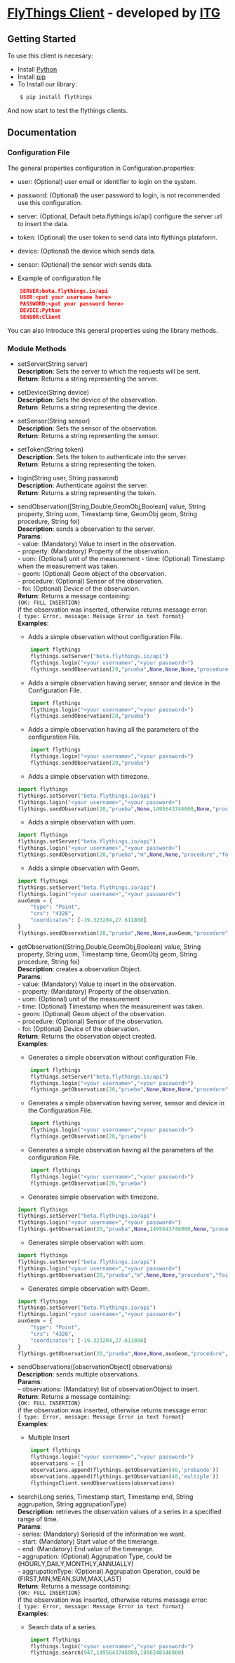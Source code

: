 # [FlyThings Client](http://flythings.io) - developed by [ITG](http://www.itg.es)
## Getting Started

To use this client is necesary:
*	Install [Python](https://www.python.org/)
* Install [pip](https://pypi.python.org/pypi/pip?)
* To Install our library:
```BASH
    $ pip install flythings 
````

And now start to test the flythings clients.

## Documentation

### Configuration File
The general properties configuration in Configuration.properties:
* user: (Optional) user email or identifier to login on the system.
* password: (Optional) the user password to login, is not recommended use this configuration.
* server: (Optional, Default beta.flythings.io/api) configure the server url to insert the data.
* token: (Optional) the user token to send data into flythings plataform.
* device: (Optional) the device which sends data.
* sensor: (Optional) the sensor wich sends data.

*  Example of configuration file
```JSON
    SERVER:beta.flythings.io/api
    USER:<put your username here>
    PASSWORD:<put your password here>
    DEVICE:Python
    SENSOR:Client
```

You can also introduce this general properties using the library methods.

### Module Methods

- setServer(String server)  
    **Description**: Sets the server to which the requests will be sent.    
    **Return**: Returns a string representing the server.   
    
- setDevice(String device)  
    **Description**: Sets the device of the observation.  
    **Return**: Returns a string representing the device.  
    
- setSensor(String sensor)  
    **Description**: Sets the sensor of the observation.  
    **Return**: Returns a string representing the sensor.   
    
- setToken(String token)  
    **Description**: Sets the token to authenticate into the server.  
    **Return**: Returns a string representing the token.  
    
- login(String user, String password)  
    **Description**: Authenticate against the server.   
    **Return**: Returns a string representing the token.  

- sendObservation([String,Double,GeomObj,Boolean] value, String property, String uom, Timestamp time, GeomObj geom, String procedure, String foi)  
    **Description**: sends a observation to the server.  
    **Params**:  
      - value: (Mandatory) Value to insert in the observation.  
      - property: (Mandatory) Property of the observation.  
      - uom: (Optional) unit of the measurement
      - time: (Optional) Timestamp when the measurement was taken.  
      - geom: (Optional)  Geom object of the observation.  
      - procedure: (Optional) Sensor of the observation.  
      - foi:  (Optional) Device of the observation.    
    **Return**: Returns a message containing:    
    ```{OK: FULL INSERTION}```  
    if the observation was inserted, otherwise returns message error:  
    ```{ type: Error, message: Message Error in text format}```  
    **Examples**:  
    
    * Adds a simple observation without configuration File.
    ```PYTHON
        import flythings  
        flythings.setServer("beta.flythings.io/api")  
        flythings.login("<your username>","<your password>")  
        flythings.sendObservation(20,"prueba",None,None,None,"procedure","foi")  
    ```
    * Adds a simple observation having server, sensor and device in the Configuration File.
    ```PYTHON
        import flythings   
        flythings.login("<your username>","<your password>")  
        flythings.sendObservation(20,"prueba")  
    ```
    * Adds a simple observation having all the parameters of the configuration File.
    ```PYTHON
        import flythings   
        flythings.login("<your username>","<your password>")  
        flythings.sendObservation(20,"prueba")  
    ```  
    * Adds a simple observation with timezone.
    ```PYTHON
    import flythings    
    flythings.setServer("beta.flythings.io/api")    
    flythings.login("<your username>","<your password>")   
    flythings.sendObservation(20,"prueba",None,1495643746000,None,"procedure","foi")   
    ```  
    * Adds a simple observation with uom.
    ```PYTHON
    import flythings    
    flythings.setServer("beta.flythings.io/api")    
    flythings.login("<your username>","<your password>")   
    flythings.sendObservation(20,"prueba","m",None,None,"procedure","foi")  
    ```  
    * Adds a simple observation with Geom.
    ```PYTHON
    import flythings    
    flythings.setServer("beta.flythings.io/api")    
    flythings.login("<your username>","<your password>")   
    auxGeom = {
        "type": "Point",
        "crs": "4326",
        "coordinates": [-19.323204,27.611808]
    }
    flythings.sendObservation(20,"prueba",None,None,auxGeom,"procedure","foi")   
    ```

- getObservation((String,Double,GeomObj,Boolean) value, String property, String uom, Timestamp time, GeomObj geom, String procedure, String foi)  
    **Description**: creates a observation Object.  
    **Params**:  
      - value: (Mandatory) Value to insert in the observation.  
      - property: (Mandatory) Property of the observation.  
      - uom: (Optional) unit of the measurement  
      - time: (Optional) Timestamp when the measurement was taken.  
      - geom: (Optional)  Geom object of the observation.  
      - procedure: (Optional) Sensor of the observation.  
      - foi:  (Optional) Device of the observation.  
    **Return**: Returns the observation object created.  
    **Examples**:  
    
    * Generates a simple observation without configuration File.
    ```PYTHON
        import flythings  
        flythings.setServer("beta.flythings.io/api")  
        flythings.login("<your username>","<your password>")  
        flythings.getObservation(20,"prueba",None,None,None,"procedure","foi")  
    ```
    * Generates a simple observation having server, sensor and device in the Configuration File.
    ```PYTHON
        import flythings   
        flythings.login("<your username>","<your password>")  
        flythings.getObservation(20,"prueba")  
    ```
    * Generates a simple observation having all the parameters of the configuration File.
    ```PYTHON
        import flythings   
        flythings.login("<your username>","<your password>")  
        flythings.getObservation(20,"prueba")  
    ```  
    * Generates simple observation with timezone.
    ```PYTHON
    import flythings    
    flythings.setServer("beta.flythings.io/api")    
    flythings.login("<your username>","<your password>")   
    flythings.getObservation(20,"prueba",None,1495643746000,None,"procedure","foi")   
    ```  
    * Generates simple observation with uom.
    ```PYTHON
    import flythings    
    flythings.setServer("beta.flythings.io/api")    
    flythings.login("<your username>","<your password>")   
    flythings.getObservation(20,"prueba","m",None,None,"procedure","foi")
    ```
    * Generates simple observation with Geom.
    ```PYTHON
    import flythings    
    flythings.setServer("beta.flythings.io/api")    
    flythings.login("<your username>","<your password>")   
    auxGeom = {
        "type": "Point",
        "crs": "4326",
        "coordinates": [-19.323204,27.611808]
    }
    flythings.getObservation(20,"prueba",None,None,auxGeom,"procedure","foi")   
    ```
    
- sendObservations([observationObject] observations)  
    **Description**: sends multiple observations.    
    **Params**:  
      - observations: (Mandatory) list of observationObject to insert.   
   **Return**: Returns a message containing:  
    ```{OK: FULL INSERTION}```  
    if the observation was inserted, otherwise returns message error:  
    ```{ type: Error, message: Message Error in text format}```  
    **Examples**:
   * Multiple Insert
    ```PYTHON
        import flythings   
        flythings.login("<your username>","<your password>")  
        observations = []
        observations.append(flythings.getObservation(40,'probando'))
        observations.append(flythings.getObservation(40,'multiple'))
        flythingsClient.sendObservations(observations)
    ```
- search(Long series, Timestamp start, Timestamp end, String aggrupation, String aggrupationType)  
    **Description**: retrieves the observation values of a series in a specified range of time.     
    **Params**:    
      - series: (Mandatory) SeriesId of the information we want.  
      - start: (Mandatory)  Start value of the timerange.  
      - end:  (Mandatory) End value of the timerange.  
      - aggrupation: (Optional) Aggrupation Type, could be (HOURLY,DAILY,MONTHLY,ANNUALLY)    
      - aggrupationType:  (Optional)  Aggrupation Operation, could be (FIRST,MIN,MEAN,SUM,MAX,LAST)    
    **Return**: Returns a message containing:  
    ```{OK: FULL INSERTION}```  
    if the observation was inserted, otherwise returns message error:  
    ```{ type: Error, message: Message Error in text format}```    
    **Examples**:
    
   * Search data of a series.
    ```PYTHON
        import flythings   
        flythings.login("<your username>","<your password>")  
        flythings.search(947,1495643746000,1496248546000)
    ```




    
 
 

    
    


